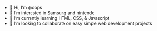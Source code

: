 - 👋 Hi, I’m @oops
- 👀 I’m interested in Samsung and nintendo
- 🌱 I’m currently learning HTML, CSS, & Javascript
- 💞️ I’m looking to collaborate on easy simple web development projects


<!---
Donchan-don/Donchan-don is a ✨ special ✨ repository because its `README.md` (this file) appears on your GitHub profile.
You can click the Preview link to take a look at your changes.
--->
